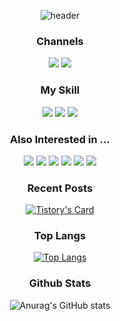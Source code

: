 <div align=center>
  
![header](https://capsule-render.vercel.app/api?type=soft&color=1c254f&fontColor=22ffff&height=200&section=header&text=난리범석서범석&fontSize=40&animation=blinking&stroke=e741e9&strokeWidth=2)


### Channels
[<img src="https://img.shields.io/badge/Tistory-000000?style=flat&logo=tistory&logoColor=#white"/>](https://sbslc.tistory.com/)
[<img src="https://img.shields.io/badge/Gmail-ffffff?style=flat&logo=gmail&logoColor=#white"/>](mailto://sbslc2000@gmail.com)


### My Skill
<img src="https://img.shields.io/badge/SpringBoot-6DB33F?style=flat&logo=springboot&logoColor=ffffff"/>
<img src="https://img.shields.io/badge/MySQL-4479A1?style=flat&logo=mysql&logoColor=ffffff"/>
<img src="https://img.shields.io/badge/AWS-232F3E?style=flat&logo=amazonaws&logoColor=ffffff"/>

### Also Interested in ...
<img src="https://img.shields.io/badge/JUnit-25A162?style=flat&logo=junit5&logoColor=ffffff"/>
<img src="https://img.shields.io/badge/Hibernate-59666C?style=flat&logo=hibernate&logoColor=ffffff"/>
<img src="https://img.shields.io/badge/Nginx-009639?style=flat&logo=nginx&logoColor=ffffff"/>
<img src="https://img.shields.io/badge/Tomcat-F8DC75?style=flat&logo=apachetomcat&logoColor=black"/>
<img src="https://img.shields.io/badge/Javascript-F7DF1E?style=flat&logo=javascript&logoColor=ffffff"/>
<img src="https://img.shields.io/badge/React.js-02B3E4?style=flat&logo=react&logoColor=ffffff"/>

### Recent Posts
[![Tistory's Card](https://github-readme-tistory-card.vercel.app/api?name=sbslc&theme=tistory)](https://sbslc.tistory.com)

### Top Langs

[![Top Langs](https://github-readme-stats.vercel.app/api/top-langs/?username=sbslc2000&layout=compact)](https://github.com/sbslc2000/github-readme-stats)

### Github Stats

![Anurag's GitHub stats](https://github-readme-stats.vercel.app/api?username=sbslc2000&theme=discord_old_blurple&show_icons=true)


<!--
**sbslc2000/sbslc2000** is a ✨ _special_ ✨ repository because its `README.md` (this file) appears on your GitHub profile.

Here are some ideas to get you started:

- 🔭 I’m currently working on ...
- 🌱 I’m currently learning ...
- 👯 I’m looking to collaborate on ...
- 🤔 I’m looking for help with ...
- 💬 Ask me about ...
- 📫 How to reach me: ...
- 😄 Pronouns: ...
- ⚡ Fun fact: ...
-->

</div>
